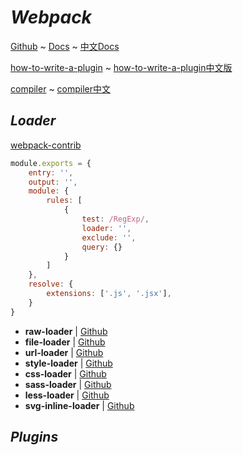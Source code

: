 # _Webpack_

[Github](https://github.com/webpack/webpack) ~ [Docs](https://webpack.js.org/) ~ [中文Docs](https://doc.webpack-china.org/)

[how-to-write-a-plugin](https://doc.webpack-china.org/development/how-to-write-a-plugin/) ~ [how-to-write-a-plugin中文版](https://doc.webpack-china.org/development/how-to-write-a-plugin/)

[compiler](https://webpack.js.org/api/plugins/compiler) ~ [compiler中文](https://doc.webpack-china.org/api/plugins/compiler/)


## _Loader_

[webpack-contrib](https://github.com/webpack-contrib)

```js
module.exports = {
    entry: '',
    output: '',
    module: {
        rules: [
            {
                test: /RegExp/,
                loader: '',
                exclude: '',
                query: {}
            }
        ]
    },
	resolve: {
        extensions: ['.js', '.jsx'],
    }
}
```

- **raw-loader** | [Github](https://github.com/webpack-contrib/raw-loader)
- **file-loader** | [Github](https://github.com/webpack-contrib/file-loader)
- **url-loader** | [Github](https://github.com/webpack-contrib/url-loader)
- **style-loader** | [Github](https://github.com/webpack-contrib/style-loader)
- **css-loader** | [Github](https://github.com/webpack-contrib/css-loader)
- **sass-loader** | [Github](https://github.com/webpack-contrib/sass-loader)
- **less-loader** | [Github](https://github.com/webpack-contrib/less-loader)
- **svg-inline-loader** | [Github](https://github.com/webpack-contrib/svg-inline-loader)


## _Plugins_
